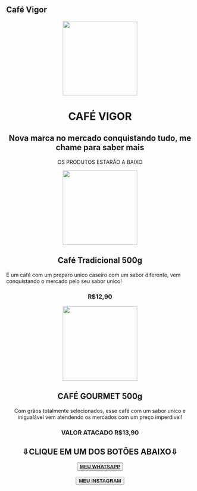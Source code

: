 ## Café Vigor

  <head>
    <link rel="stylesheet" href="style.css">
  </head>
  <body>
   <center>
     <img class="produto" src="https://i.im.ge/2024/06/18/KkrAhJ.IMG-20240613-WA0082.jpeg" height="200px" width="200px">
   </center>
<center>
  <h1>CAFÉ VIGOR</h1>
</center>
<center>
  <h2>Nova marca no mercado conquistando tudo, me chame para saber mais</h2>
</center>
<center>
  <p> OS PRODUTOS ESTARÃO A BAIXO</p>
</center>
<center>
  <img src="https://i.im.ge/2024/07/17/V3UUJ8.fb28f858d1e14ebf8e6a700e55b97c1b.jpeg" width="200" height="200">
  </center>
  <center>
    <h2>Café Tradicional 500g</h2>
  </center>
  <p>É um café com um preparo unico caseiro com um sabor diferente, vem conquistando o mercado pelo seu sabor unico!</p>
<center><h3 class="colorCod">R$12,90</h3></center>
<center><img src="https://i.im.ge/2024/07/21/VR7wVh.Picsart-24-07-05-10-03-56-784.jpeg" width="200" height="200"><center/>
<center><h2>CAFÉ GOURMET 500g</h2></center>
<center><p>Com grãos totalmente selecionados, esse café com um sabor unico e inigualável vem atendendo os mercados com um preço imperdivel!</p></center>
<center><h3 class="colorCod">VALOR ATACADO R$13,90</h3></center>
<center><h2>⇩CLIQUE EM UM DOS BOTÕES ABAIXO⇩</h2></center>
<center>
  <button><a href="https://mywhats.net/VigorCafe"><strong>MEU WHATSAPP</strong>
  </a>
  </button>
  </center><br>
<center>
  <button><a href="https://www.instagram.com/cafe_vigor?igsh=NjVtM2NwdzFoYXlm"><strong>MEU INSTAGRAM</strong></a></button></center><br>
